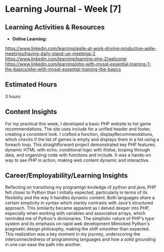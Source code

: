 # Learning Journal - Week [7]

## Learning Activities & Resources

- **Online Learning:**
  
https://www.linkedin.com/learning/agile-at-work-driving-productive-agile-meetings/having-daily-stand-up-meetings-2
https://www.linkedin.com/learning/learning-php-2/welcome
https://www.linkedin.com/learning/php-with-mysql-essential-training-1-the-basics/php-with-mysql-essential-training-the-basics

## Estimated Hours

3 hours

## Content Insights

For my practical this week, I developed a basic PHP website to list game recommendations. The site uses include for a unified header and footer, creating a consistent look. I crafted a function, displayRecommendations, which checks if the list of games is empty and displays them in a list using a foreach loop. This straightforward project demonstrated key PHP features: dynamic HTML with echo, conditional logic with if/else, looping through data, and organizing code with functions and include. It was a hands-on way to see PHP in action, making web content dynamic and interactive.

## Career/Employability/Learning Insights

Reflecting on transitiong my programign knoledge of python and java, PHP felt closer to Python than I initially expected, particularly in terms of its flexibility and the way it handles dynamic content. Both languages share a certain simplicity in syntax which starkly contrasts with Java's structured approach. This similarity became apparent as I delved deeper into PHP, especially when working with variables and associative arrays, which reminded me of Python's dictionaries. The simplistic nature of PHP's type system and its emphasis on rapid web development Mimicked Python's pragmatic design philosophy, making the shift smoother than expected. This realization was a key moment in my journey, underscoring the interconnectedness of programming languages and how a solid grounding in one can ease the path into another.
